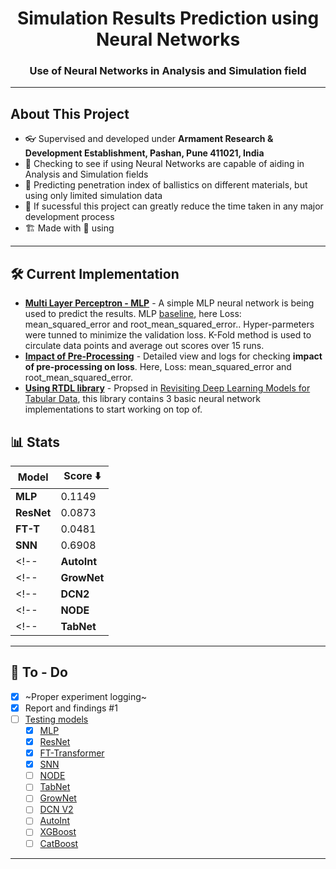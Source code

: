 <h1 align="center">Simulation Results Prediction using Neural Networks</h1>
<h3 align="center">Use of Neural Networks in Analysis and Simulation field</h3>

---
## About This Project
- 👓 Supervised and developed under **Armament Research & Development Establishment, Pashan, Pune 411021, India**
- 🔭 Checking to see if using Neural Networks are capable of aiding in Analysis and Simulation fields
- 🔮 Predicting penetration index of ballistics on different materials, but using only limited simulation data
- 🌱 If sucessful this project can greatly reduce the time taken in any major development process
- 🏗️ Made with 💖 using <img height="16" width="16" src="https://cdn.simpleicons.org/pytorch" style="vertical-align: bottom;"/>

---

## 🛠 Current Implementation

- **[Multi Layer Perceptron - MLP](LINK)** - A simple MLP neural network is being used to predict the results. MLP [baseline](https://wandb.ai/wrongcolor/HVIS_Baseline?workspace=user-wrongcolor), here Loss: mean_squared_error and root_mean_squared_error.. Hyper-parmeters were tunned to minimize the validation loss. K-Fold method is used to circulate data points and average out scores over 15 runs.
- **[Impact of Pre-Processing](https://wandb.ai/wrongcolor/HVIS_PreProcessingCheck?workspace=user-wrongcolor)** - Detailed view and logs for checking **impact of pre-processing on loss**. Here, Loss: mean_squared_error and root_mean_squared_error.
- **[Using RTDL library](https://github.com/Yura52/rtdl)** - Propsed in [Revisiting Deep Learning Models for Tabular Data](https://arxiv.org/abs/2106.11959), this library contains 3 basic neural network implementations to start working on top of.

## 📊 Stats

| Model           | Score ⬇️ |
| --------------- | ------ |
| **MLP**         | 0.1149 |
| **ResNet**      | 0.0873 |
| **FT-T**        | 0.0481 |
| **SNN**         | 0.6908 |
<!-- | **AutoInt**     | 0.474 | -->
<!-- | **GrowNet**     | 0.487 | -->
<!-- | **DCN2**        | 0.484 | -->
<!-- | **NODE**        | 0.464 | -->
<!-- | **TabNet**      | 0.510 | -->

---

## 💪 To - Do

- [x] ~Proper experiment logging~
- [x] Report and findings #1
- [ ] [Testing models](https://wandb.ai/wrongcolor/hvis_rtdl_baseline?workspace=user-wrongcolor)
  - [x] [MLP](https://arxiv.org/pdf/2106.11959.pdf)
  - [x] [ResNet](https://arxiv.org/pdf/2106.11959.pdf)
  - [x] [FT-Transformer](https://proceedings.neurips.cc/paper/2017/file/3f5ee243547dee91fbd053c1c4a845aa-Paper.pdf)
  - [x] [SNN](https://arxiv.org/pdf/1706.02515.pdf)
  - [ ] [NODE]()
  - [ ] [TabNet]()
  - [ ] [GrowNet]()
  - [ ] [DCN V2]()
  - [ ] [AutoInt]()
  - [ ] [XGBoost]()
  - [ ] [CatBoost]()

---
